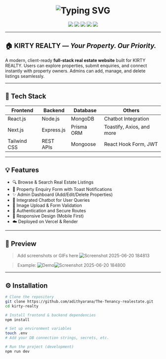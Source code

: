 <h1 align="center">
  <img src="https://readme-typing-svg.demolab.com?font=Playfair+Display&size=35&duration=3000&pause=1000&color=00BFFF&center=true&vCenter=true&width=435&lines=Welcome+to+KIRTY+REALTY!" alt="Typing SVG" />
</h1>

<p align="center">
  <img src="https://img.shields.io/badge/Status-Client%20Project-success?style=flat-square&color=brightgreen" />
  <img src="https://img.shields.io/badge/Backend-Node.js-blue?style=flat-square" />
  <img src="https://img.shields.io/badge/Frontend-React%20%26%20Next.js-blueviolet?style=flat-square" />
  <img src="https://img.shields.io/badge/Database-MongoDB-brightgreen?style=flat-square" />
  <img src="https://img.shields.io/badge/ORM-Prisma-blue?style=flat-square" />
</p>

---

## 🏠 KIRTY REALTY — *Your Property. Our Priority.*

A modern, client-ready **full-stack real estate website** built for KIRTY REALTY. Users can explore properties, submit enquiries, and connect instantly with property owners. Admins can add, manage, and delete listings seamlessly.

---

## 🚀 Tech Stack

| Frontend     | Backend      | Database   | Others                  |
|--------------|--------------|------------|--------------------------|
| React.js     | Node.js      | MongoDB    | Chatbot Integration      |
| Next.js      | Express.js   | Prisma ORM | Toastify, Axios, and more|
| Tailwind CSS | REST APIs    | Mongoose   | React Hook Form, JWT     |

---

## 💡 Features

- 🔍 Browse & Search Real Estate Listings
- 🧾 Property Enquiry Form with Toast Notifications
- ✨ Admin Dashboard (Add/Edit/Delete Properties)
- 💬 Integrated Chatbot for User Queries
- 💾 Image Upload & Form Validation
- 🔐 Authentication and Secure Routes
- 🧭 Responsive Design (Mobile First)
- ☁️ Deployed on Vercel & Render

---

## 📸 Preview

> Add screenshots or GIFs here  ![Screenshot 2025-06-20 184813](https://github.com/user-attachments/assets/00008804-0490-43f2-9e67-b19bae0593e5)

> Example:
> ![Demo](https://your-demo-image-or-gif-link.gif)![Screenshot 2025-06-20 184800](https://github.com/user-attachments/assets/4df1d566-9f10-4d1a-b4fc-44a8a4a75544)


---

## ⚙️ Installation

```bash
# Clone the repository
git clone https://github.com/adithyarana/The-Tenancy-realestate.git
cd kirty-realty

# Install frontend & backend dependencies
npm install

# Set up environment variables
touch .env
# Add your DB connection strings, secrets, etc.

# Run the project (development)
npm run dev
